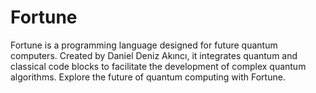 # Fortune
Fortune is a programming language designed for future quantum computers. Created by Daniel Deniz Akıncı, it integrates quantum and classical code blocks to facilitate the development of complex quantum algorithms. Explore the future of quantum computing with Fortune.
